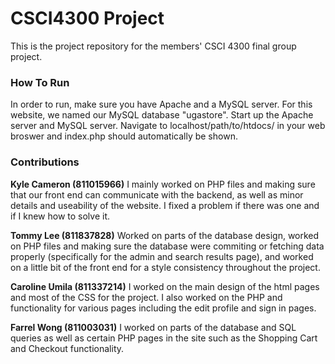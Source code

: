 # CSCI4300 Project
This is the project repository for the members' CSCI 4300 final group project.

### How To Run 
In order to run, make sure you have Apache and a MySQL server. For this website, we named our MySQL database "ugastore". Start up the Apache server and MySQL server. Navigate to localhost/path/to/htdocs/ in your web broswer and index.php should automatically be shown.


### Contributions
**Kyle Cameron (811015966)**
I mainly worked on PHP files and making sure that our front end can communicate with the backend, as well as minor details and useability of the website. I fixed a problem if there was one and if I knew how to solve it.

**Tommy Lee (811837828)**
Worked on parts of the database design, worked on PHP files and making sure the database were commiting or fetching data properly (specifically for the admin and search results page), and worked on a little bit of the front end for a style consistency throughout the project.

**Caroline Umila (811337214)**
I worked on the main design of the html pages and most of the CSS for the project. I also worked on the PHP and functionality for various pages including the edit profile and sign in pages.

**Farrel Wong (811003031)**
I worked on parts of the database and SQL queries as well as certain PHP pages in the site such as the Shopping Cart and Checkout functionality.
